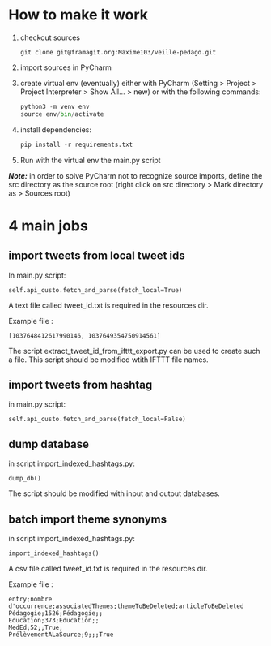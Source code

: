 # How to make it work

1. checkout sources

    ``` Git
    git clone git@framagit.org:Maxime103/veille-pedago.git
    ```

1. import sources in PyCharm
1. create virtual env (eventually) either with PyCharm (Setting > Project > Project Interpreter > Show All... > new) or with the following commands:

    ``` Python
    python3 -m venv env
    source env/bin/activate
    ```

1. install dependencies:

    ``` Python
    pip install -r requirements.txt
    ```

1. Run with the virtual env the main.py script

***Note:*** in order to solve PyCharm not to recognize source imports, define the src directory as the source root (right click on src directory > Mark directory as > Sources root)

# 4 main jobs

## import tweets from local tweet ids

In main.py script:

    self.api_custo.fetch_and_parse(fetch_local=True)

A text file called tweet_id.txt is required in the resources dir.

Example file :

    [1037648412617990146, 1037649354750914561]

The script extract_tweet_id_from_ifttt_export.py can be used to create such a file. This script should be modified wtith IFTTT file names.

## import tweets from hashtag

in main.py script:

    self.api_custo.fetch_and_parse(fetch_local=False)

## dump database

in script import_indexed_hashtags.py:

    dump_db()

The script should be modified with input and output databases.

## batch import theme synonyms

in script import_indexed_hashtags.py:

    import_indexed_hashtags()

A csv file called tweet_id.txt is required in the resources dir.

Example file :

    entry;nombre d'occurrence;associatedThemes;themeToBeDeleted;articleToBeDeleted
    Pédagogie;1526;Pédagogie;;
    Education;373;Education;;
    MedEd;52;;True;
    PrélèvementALaSource;9;;;True
